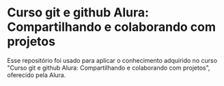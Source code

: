 # Curso git e github Alura: Compartilhando e colaborando com projetos

Esse repositório foi usado para aplicar o conhecimento adquirido no curso "Curso git e github Alura: Compartilhando e colaborando com projetos", oferecido pela Alura.
